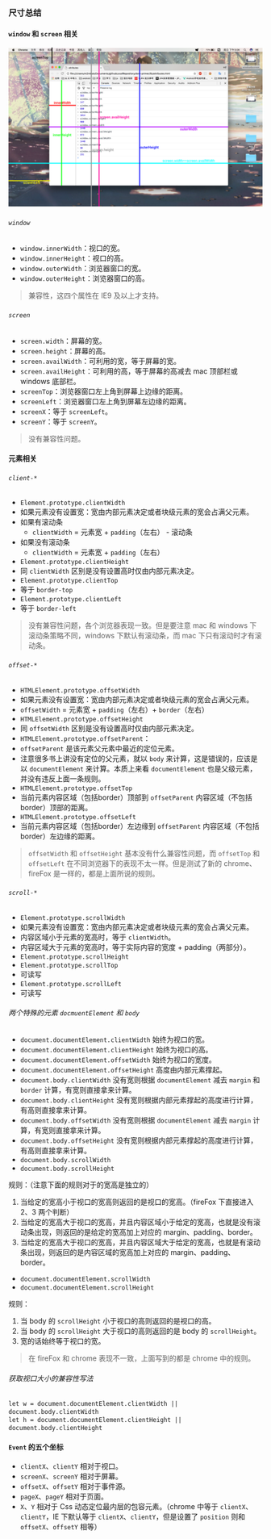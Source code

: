 ### 尺寸总结

#### `window` 和 `screen` 相关

![](./window&screen.png)

###### `window`

- `window.innerWidth`：视口的宽。
- `window.innerHeight`：视口的高。
- `window.outerWidth`：浏览器窗口的宽。
- `window.outerHeight`：浏览器窗口的高。

> 兼容性，这四个属性在 IE9 及以上才支持。

###### `screen`

- `screen.width`：屏幕的宽。
- `screen.height`：屏幕的高。
- `screen.availWidth`：可利用的宽，等于屏幕的宽。
- `screen.availHeight`：可利用的高，等于屏幕的高减去 mac 顶部栏或 windows 底部栏。
- `screenTop`：浏览器窗口左上角到屏幕上边缘的距离。
- `screenLeft`：浏览器窗口左上角到屏幕左边缘的距离。
- `screenX`：等于 `screenLeft`。
- `screenY`：等于 `screenY`。

> 没有兼容性问题。

#### 元素相关

###### `client-*`

- `Element.prototype.clientWidth`
 - 如果元素没有设置宽：宽由内部元素决定或者块级元素的宽会占满父元素。
 - 如果有滚动条
     - `clientWidth` = 元素宽 + `padding`（左右） - 滚动条
 - 如果没有滚动条
     - `clientWidth` = 元素宽 +  `padding`（左右） 
- `Element.prototype.clientHeight`
 - 同 `clientWidth` 区别是没有设置高时仅由内部元素决定。
- `Element.prototype.clientTop`
 - 等于 `border-top`
- `Element.prototype.clientLeft`
 - 等于 `border-left`

 > 没有兼容性问题，各个浏览器表现一致。但是要注意 mac 和 windows 下滚动条策略不同，windows 下默认有滚动条，而 mac 下只有滚动时才有滚动条。

###### `offset-*`

- `HTMLElement.prototype.offsetWidth`
 - 如果元素没有设置宽：宽由内部元素决定或者块级元素的宽会占满父元素。
 - `offsetWidth` = 元素宽 + `padding`（左右）+ `border`（左右）
- `HTMLElement.prototype.offsetHeight`
 - 同 `offsetWidth` 区别是没有设置高时仅由内部元素决定。
- `HTMLElement.prototype.offsetParent`：
 - `offsetParent` 是该元素父元素中最近的定位元素。
 - 注意很多书上讲没有定位的父元素，就以 `body` 来计算，这是错误的，应该是以 `documentElement` 来计算。本质上来看 `documentElement` 也是父级元素，并没有违反上面一条规则。
- `HTMLElement.prototype.offsetTop`
 - 当前元素内容区域（包括border）顶部到 `offsetParent` 内容区域（不包括border）顶部的距离。
- `HTMLElement.prototype.offsetLeft`
 - 当前元素内容区域（包括border）左边缘到 `offsetParent` 内容区域（不包括border）左边缘的距离。

 > `offsetWidth` 和 `offsetHeight` 基本没有什么兼容性问题，而 `offsetTop` 和 `offsetLeft` 在不同浏览器下的表现不太一样。但是测试了新的 chrome、fireFox 是一样的，都是上面所说的规则。

###### `scroll-*` 

- `Element.prototype.scrollWidth`
 - 如果元素没有设置宽：宽由内部元素决定或者块级元素的宽会占满父元素。
 - 内容区域小于元素的宽高时，等于 `clientWidth`。
 - 内容区域大于元素的宽高时，等于实际内容的宽度 + padding（两部分）。
- `Element.prototype.scrollHeight`
- `Element.prototype.scrollTop`
 - 可读写
- `Element.prototype.scrollLeft`
 - 可读写

###### 两个特殊的元素 `docmuentElement` 和 `body`

- `document.documentElement.clientWidth` 始终为视口的宽。
- `document.documentElement.clientHeight` 始终为视口的高。
- `document.documentElement.offsetWidth` 始终为视口的宽度。
- `document.documentElement.offsetHeight` 高度由内部元素撑起。
- `document.body.clientWidth` 没有宽则根据 `documentElement` 减去 `margin` 和 `border` 计算，有宽则直接拿来计算。
- `document.body.clientHeight` 没有宽则根据内部元素撑起的高度进行计算，有高则直接拿来计算。
- `document.body.offsetWidth` 没有宽则根据 `documentElement` 减去 `margin` 计算，有宽则直接拿来计算。
- `document.body.offsetHeight` 没有宽则根据内部元素撑起的高度进行计算，有高则直接拿来计算。
- `document.body.scrollWidth`
- `document.body.scrollHeight`

规则：（注意下面的规则对于的宽高是独立的）

1. 当给定的宽高小于视口的宽高则返回的是视口的宽高。（fireFox 下直接进入 2、3 两个判断）
2. 当给定的宽高大于视口的宽高，并且内容区域小于给定的宽高，也就是没有滚动条出现，则返回的是给定的宽高加上对应的 margin、padding、border。
3. 当给定的宽高大于视口的宽高，并且内容区域大于给定的宽高，也就是有滚动条出现，则返回的是内容区域的宽高加上对应的 margin、padding、border。

- `document.documentElement.scrollWidth`
- `document.documentElement.scrollHeight`

规则：

1. 当 body 的 `scrollHeight` 小于视口的高则返回的是视口的高。
2. 当 body 的 `scrollHeight` 大于视口的高则返回的是 body 的 `scrollHeight`。
3. 宽的话始终等于视口的宽。

> 在 fireFox 和 chrome 表现不一致，上面写到的都是 chrome 中的规则。

###### 获取视口大小的兼容性写法

```
let w = document.documentElement.clientWidth || document.body.clientWidth
let h = document.documentElement.clientHeight || document.body.clientHeight
```

#### `Event` 的五个坐标

- `clientX`、`clientY` 相对于视口。
- `screenX`、`screenY` 相对于屏幕。
- `offsetX`、`offsetY` 相对于事件源。
- `pageX`、`pageY` 相对于页面。
- `X`、`Y` 相对于 Css 动态定位最内层的包容元素。（chrome 中等于 `clientX`、`clientY`，IE 下默认等于  `clientX`、`clientY`，但是设置了 `position` 则和 `offsetX`、`offsetY` 相等）


